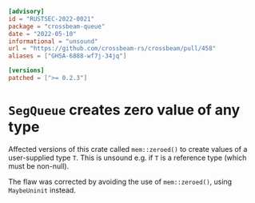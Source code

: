 ```toml
[advisory]
id = "RUSTSEC-2022-0021"
package = "crossbeam-queue"
date = "2022-05-10"
informational = "unsound"
url = "https://github.com/crossbeam-rs/crossbeam/pull/458"
aliases = ["GHSA-6888-wf7j-34jq"]

[versions]
patched = [">= 0.2.3"]
```

# `SegQueue` creates zero value of any type

Affected versions of this crate called `mem::zeroed()` to create values of a user-supplied type `T`.
This is unsound e.g. if `T` is a reference type (which must be non-null).
 
The flaw was corrected by avoiding the use of `mem::zeroed()`, using `MaybeUninit` instead.
